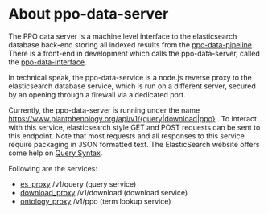 # About ppo-data-server

The PPO data server is a machine level interface to the elasticsearch database back-end storing all indexed results
from the [ppo-data-pipeline](https://github.com/biocodellc/ppo-data-pipeline).  There is a front-end in development
which calls the ppo-data-server, called the [ppo-data-interface](https://github.com/biocodellc/ppo-data-interface).

In technical speak, the ppo-data-service is a node.js reverse proxy to the elasticsearch database service, which is run
on a different server, secured by an opening through a firewall via a dedicated port.

Currently, the ppo-data-server is running under the name https://www.plantphenology.org/api/v1/{query|download|ppo} .
To interact with this service, elasticsearch style GET and POST requests can be sent to this endpoint. 
Note that most requests and all responses to this service require packaging in JSON formatted text.  The ElasticSearch website offers some help on [Query Syntax](https://www.elastic.co/guide/en/elasticsearch/reference/current/query-dsl-query-string-query.html).

Following are the services:

  *  [es_proxy](docs/es_proxy.md)  /v1/query (query service)
  *  [download_proxy](docs/download_proxy.md) /v1/download (download service)
  *  [ontology_proxy](docs/ontology_proxy.md)  /v1/ppo (term lookup service)

